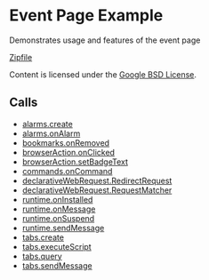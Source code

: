 
Event Page Example
=======

Demonstrates usage and features of the event page

[Zipfile](http://developer.chrome.com/extensions/examples/api/eventPage/basic.zip)

Content is licensed under the [Google BSD License](http://code.google.com/google_bsd_license.html).

Calls
-----

* [alarms.create](http://developer.chrome.com/extensions/alarms.html#method-create)
* [alarms.onAlarm](http://developer.chrome.com/extensions/alarms.html#event-onAlarm)
* [bookmarks.onRemoved](http://developer.chrome.com/extensions/bookmarks.html#event-onRemoved)
* [browserAction.onClicked](http://developer.chrome.com/extensions/browserAction.html#event-onClicked)
* [browserAction.setBadgeText](http://developer.chrome.com/extensions/browserAction.html#method-setBadgeText)
* [commands.onCommand](http://developer.chrome.com/extensions/commands.html#event-onCommand)
* [declarativeWebRequest.RedirectRequest](http://developer.chrome.com/extensions/declarativeWebRequest.html#type-RedirectRequest)
* [declarativeWebRequest.RequestMatcher](http://developer.chrome.com/extensions/declarativeWebRequest.html#type-RequestMatcher)
* [runtime.onInstalled](http://developer.chrome.com/extensions/runtime.html#event-onInstalled)
* [runtime.onMessage](http://developer.chrome.com/extensions/runtime.html#event-onMessage)
* [runtime.onSuspend](http://developer.chrome.com/extensions/runtime.html#event-onSuspend)
* [runtime.sendMessage](http://developer.chrome.com/extensions/runtime.html#method-sendMessage)
* [tabs.create](http://developer.chrome.com/extensions/tabs.html#method-create)
* [tabs.executeScript](http://developer.chrome.com/extensions/tabs.html#method-executeScript)
* [tabs.query](http://developer.chrome.com/extensions/tabs.html#method-query)
* [tabs.sendMessage](http://developer.chrome.com/extensions/tabs.html#method-sendMessage)